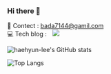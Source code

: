 ### Hi there 👋

📧 Contect : bada7144@gamil.com  
💻 Tech blog : 
<a href="https://bada744.tistory.com/">
    <img 
        src="http://img.shields.io/badge/-Tistory-222222?style=flat&logo=Telegraph&link=https://bada744.tistory.com/"
        style="height : auto; margin-left : 10px; margin-right : 10px;"/>
</a>

![haehyun-lee's GitHub stats](https://github-readme-stats.vercel.app/api?username=haehyun-lee&show_icons=true&theme=tokyonight)

![Top Langs](https://github-readme-stats.vercel.app/api/top-langs/?username=haehyun-lee&layout=compact&theme=tokyonight&langs_count=5)

<!--
📂 Portfolio : 
<a href="https://puzzle-bunny-a7c.notion.site/489524491b8a4223a830b9ca729cfada">
    <img 
        src="http://img.shields.io/badge/-Notion-222222?style=flat&logo=Notion&link=https://puzzle-bunny-a7c.notion.site/489524491b8a4223a830b9ca729cfada"
        style="height : auto; margin-left : 10px; margin-right : 10px;"/>
</a>  
[![Solved.ac 프로필](http://mazassumnida.wtf/api/v2/generate_badge?boj=bada744)](https://solved.ac/bada744)
-->

<!--
**haehyun-lee/haehyun-lee** is a ✨ _special_ ✨ repository because its `README.md` (this file) appears on your GitHub profile.

Here are some ideas to get you started:

- 🔭 I’m currently working on ...
- 🌱 I’m currently learning ...
- 👯 I’m looking to collaborate on ...
- 🤔 I’m looking for help with ...
- 💬 Ask me about ...
- 📫 How to reach me: ...
- 😄 Pronouns: ...
- ⚡ Fun fact: ...
-->
